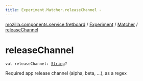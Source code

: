 ```yaml
---
title: Experiment.Matcher.releaseChannel - 
---
```


[mozilla.components.service.fretboard](../../index.html) / [Experiment](../index.html) / [Matcher](index.html) / [releaseChannel](./release-channel.html)

# releaseChannel

`val releaseChannel: `[`String`](https://kotlinlang.org/api/latest/jvm/stdlib/kotlin/-string/index.html)`?`

Required app release channel (alpha, beta, ...), as a regex

